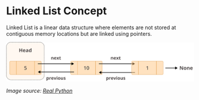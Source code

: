 # Linked List Concept

Linked List is a linear data structure where elements are not stored at contiguous memory locations but are linked using pointers.

<p align="center">
  <img src="https://github.com/Eric-Chung-0511/Learning-Record/blob/main/Data%20Structure%20%26%20Algorithm/Data%20Structure/Linked%20List/Group_21.7139fd0c8abb.jpg" alt="Linked List visualization" width="1000">
</p>

*Image source: [Real Python](https://realpython.com/linked-lists-python/)*
